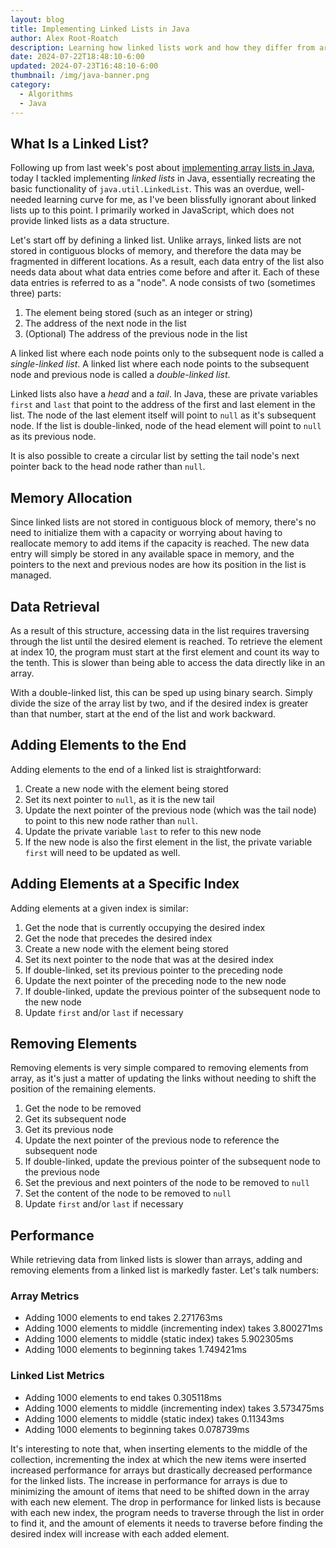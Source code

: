 ```yaml
---
layout: blog
title: Implementing Linked Lists in Java
author: Alex Root-Roatch
description: Learning how linked lists work and how they differ from arrays
date: 2024-07-22T18:48:10-6:00
updated: 2024-07-23T16:48:10-6:00
thumbnail: /img/java-banner.png
category:
  - Algorithms
  - Java
---
```


## What Is a Linked List? 

Following up from last week's post about [implementing array lists in Java](https://arootroatch-blog.vercel.app/implementing-array-lists-in-java), today I tackled implementing *linked lists* in Java, essentially recreating the basic functionality of `java.util.LinkedList`. This was an overdue, well-needed learning curve for me, as I've been blissfully ignorant about linked lists up to this point. I primarily worked in JavaScript, which does not provide linked lists as a data structure.

Let's start off by defining a linked list. Unlike arrays, linked lists are not stored in contiguous blocks of memory, and therefore the data may be fragmented in different locations. As a result, each data entry of the list also needs data about what data entries come before and after it. Each of these data entries is referred to as a "node". A node consists of two (sometimes three) parts: 
1. The element being stored (such as an integer or string)
2. The address of the next node in the list
3. (Optional) The address of the previous node in the list

A linked list where each node points only to the subsequent node is called a *single-linked list*. A linked list where each node points to the subsequent node and previous node is called a *double-linked list*. 

Linked lists also have a *head* and a *tail*. In Java, these are private variables `first` and `last` that point to the address of the first and last element in the list. The node of the last element itself will point to `null` as it's subsequent node. If the list is double-linked, node of the head element will point to `null` as its previous node. 

It is also possible to create a circular list by setting the tail node's next pointer back to the head node rather than `null`. 

## Memory Allocation

Since linked lists are not stored in contiguous block of memory, there's no need to initialize them with a capacity or worrying about having to reallocate memory to add items if the capacity is reached. The new data entry will simply be stored in any available space in memory, and the pointers to the next and previous nodes are how its position in the list is managed. 

## Data Retrieval

As a result of this structure, accessing data in the list requires traversing through the list until the desired element is reached. To retrieve the element at index 10, the program must start at the first element and count its way to the tenth. This is slower than being able to access the data directly like in an array. 

With a double-linked list, this can be sped up using binary search. Simply divide the size of the array list by two, and if the desired index is greater than that number, start at the end of the list and work backward. 

## Adding Elements to the End 

Adding elements to the end of a linked list is straightforward: 
1. Create a new node with the element being stored
2. Set its next pointer to `null`, as it is the new tail
3. Update the next pointer of the previous node (which was the tail node) to point to this new node rather than `null`.
4. Update the private variable `last` to refer to this new node 
5. If the new node is also the first element in the list, the private variable `first` will need to be updated as well. 

## Adding Elements at a Specific Index

Adding elements at a given index is similar: 
1. Get the node that is currently occupying the desired index
2. Get the node that precedes the desired index
3. Create a new node with the element being stored
4. Set its next pointer to the node that was at the desired index
5. If double-linked, set its previous pointer to the preceding node
6. Update the next pointer of the preceding node to the new node
7. If double-linked, update the previous pointer of the subsequent node to the new node
8. Update `first` and/or `last` if necessary

## Removing Elements

Removing elements is very simple compared to removing elements from array, as it's just a matter of updating the links without needing to shift the position of the remaining elements. 
1. Get the node to be removed
2. Get its subsequent node
3. Get its previous node
4. Update the next pointer of the previous node to reference the subsequent node
5. If double-linked, update the previous pointer of the subsequent node to the previous node
6. Set the previous and next pointers of the node to be removed to `null`
7. Set the content of the node to be removed to `null`
8. Update `first` and/or `last` if necessary

## Performance

While retrieving data from linked lists is slower than arrays, adding and removing elements from a linked list is markedly faster. Let's talk numbers: 

### Array Metrics
- Adding 1000 elements to end takes 2.271763ms
- Adding 1000 elements to middle (incrementing index) takes 3.800271ms
- Adding 1000 elements to middle (static index) takes 5.902305ms
- Adding 1000 elements to beginning takes 1.749421ms

### Linked List Metrics
- Adding 1000 elements to end takes 0.305118ms
- Adding 1000 elements to middle (incrementing index) takes 3.573475ms 
- Adding 1000 elements to middle (static index) takes 0.11343ms 
- Adding 1000 elements to beginning takes 0.078739ms

It's interesting to note that, when inserting elements to the middle of the collection, incrementing the index at which the new items were inserted increased performance for arrays but drastically decreased performance for the linked lists. The increase in performance for arrays is due to minimizing the amount of items that need to be shifted down in the array with each new element. The drop in performance for linked lists is because with each new index, the program needs to traverse through the list in order to find it, and the amount of elements it needs to traverse before finding the desired index will increase with each added element.

